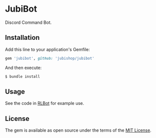 # JubiBot

Discord Command Bot.

## Installation

Add this line to your application's Gemfile:

```ruby
gem 'jubibot', github: 'jubishop/jubibot'
```

And then execute:

```sh
$ bundle install
```

## Usage

See the code in [RLBot](https://github.com/jubishop/RLBot) for example use.

## License

The gem is available as open source under the terms of the [MIT License](https://opensource.org/licenses/MIT).
